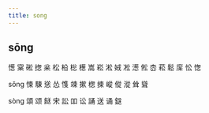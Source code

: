 ```yaml
---
title: song
---
```


## sōng
憽
梥
硹
揔
枀
松
柗
棇
檧
嵩
崧
淞
娀
凇
濍
倯
枩
菘
鬆
庺
忪
愡

sǒng
悚
駷
慫
怂
愯
竦
摗
楤
捒
嵷
傱
漎
耸
聳







sòng
頌
颂
餸
宋
訟
吅
讼
誦
送
诵
鎹
